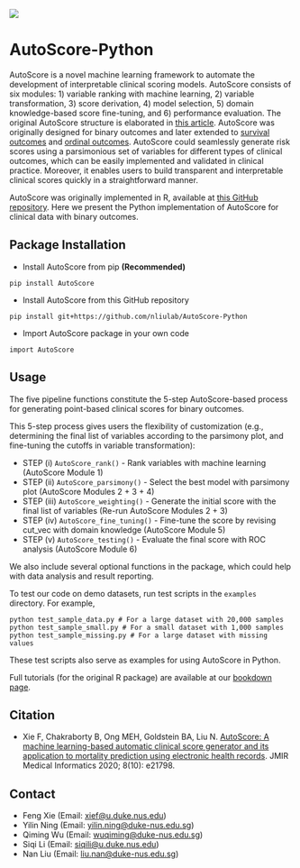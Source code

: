 [![](https://img.shields.io/badge/doi-10.2196/21798-yellow.svg)](https://doi.org/10.2196/21798)

# AutoScore-Python

AutoScore is a novel machine learning framework to automate the development of interpretable clinical scoring models. 
AutoScore consists of six modules: 1) variable ranking with machine learning, 2) variable transformation, 3) score derivation, 4) model selection, 5) domain knowledge-based score fine-tuning, and 6) performance evaluation.
The original AutoScore structure is elaborated in [this article](http://dx.doi.org/10.2196/21798).
AutoScore was originally designed for binary outcomes and later extended to [survival outcomes](http://dx.doi.org/10.1016/j.jbi.2021.103959) and [ordinal outcomes](https://doi.org/10.48550/arxiv.2202.08407). 
AutoScore could seamlessly generate risk scores using a parsimonious set of variables for different types of clinical outcomes, which can be easily implemented and validated in clinical practice. 
Moreover, it enables users to build transparent and interpretable clinical scores quickly in a straightforward manner.

AutoScore was originally implemented in R, available at [this GitHub repository](https://github.com/nliulab/AutoScore).
Here we present the Python implementation of AutoScore for clinical data with binary outcomes.

Package Installation
---
* Install AutoScore from pip **(Recommended)**
```
pip install AutoScore
```
* Install AutoScore from this GitHub repository
```
pip install git+https://github.com/nliulab/AutoScore-Python
```
* Import AutoScore package in your own code
```
import AutoScore
```

Usage
---

The five pipeline functions constitute the 5-step AutoScore-based process for generating point-based clinical scores for binary outcomes.

This 5-step process gives users the flexibility of customization (e.g., determining the final list of variables according to the parsimony plot, and fine-tuning the cutoffs in variable transformation):

* STEP (i) `AutoScore_rank()` - Rank variables with machine learning (AutoScore Module 1)
* STEP (ii) `AutoScore_parsimony()` - Select the best model with parsimony plot (AutoScore Modules 2 + 3 + 4)
* STEP (iii) `AutoScore_weighting()` - Generate the initial score with the final list of variables (Re-run AutoScore Modules 2 + 3)
* STEP (iv) `AutoScore_fine_tuning()` - Fine-tune the score by revising cut_vec with domain knowledge (AutoScore Module 5)
* STEP (v) `AutoScore_testing()` - Evaluate the final score with ROC analysis (AutoScore Module 6)

We also include several optional functions in the package, which could help with data analysis and result reporting.

To test our code on demo datasets, run test scripts in the `examples` directory. For example,
```
python test_sample_data.py # For a large dataset with 20,000 samples
python test_sample_small.py # For a small dataset with 1,000 samples
python test_sample_missing.py # For a large dataset with missing values
```
These test scripts also serve as examples for using AutoScore in Python.

Full tutorials (for the original R package) are available at our [bookdown page](https://nliulab.github.io/AutoScore/).

Citation
---

* Xie F, Chakraborty B, Ong MEH, Goldstein BA, Liu N. [AutoScore: A machine learning-based automatic clinical score generator and its application to mortality prediction using electronic health records](http://dx.doi.org/10.2196/21798). JMIR Medical Informatics 2020; 8(10): e21798.

Contact
---

-   Feng Xie (Email: <xief@u.duke.nus.edu>)
-   Yilin Ning (Email: <yilin.ning@duke-nus.edu.sg>)
-   Qiming Wu (Email: <wuqiming@duke-nus.edu.sg>)
-   Siqi Li (Email: <siqili@u.duke.nus.edu>)
-   Nan Liu (Email: <liu.nan@duke-nus.edu.sg>)

